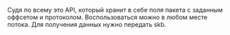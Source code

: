 
Судя по всему это API, который хранит в себе поля пакета с заданным оффсетом и протоколом. Воспользоваться можно в любом месте потока. Для получения данных нужно передать skb.